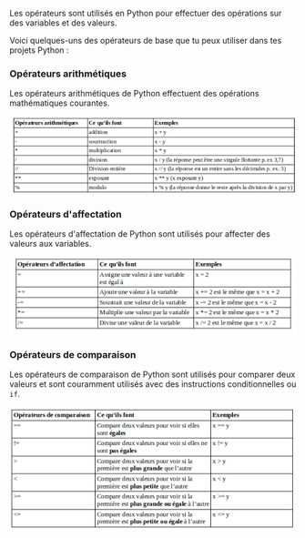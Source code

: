 Les opérateurs sont utilisés en Python pour effectuer des opérations sur des variables et des valeurs.

Voici quelques-uns des opérateurs de base que tu peux utiliser dans tes projets Python :

### Opérateurs arithmétiques

Les opérateurs arithmétiques de Python effectuent des opérations mathématiques courantes.

![Un tableau montrant les opérateurs arithmétiques suivants : + effectue l'addition ; - effectue la soustraction ; * effectue la multiplication; / effectue la division ; // effectue une division entière où la réponse est un nombre entier en supprimant les décimales ; ** effectue l'exponentiation ; % remplit la fonction modulo.](images/arithmetic_operators.png)

### Opérateurs d'affectation

Les opérateurs d'affectation de Python sont utilisés pour affecter des valeurs aux variables.

![Un tableau montrant les opérateurs d'affectation suivants : = affecte une valeur à laquelle une variable est égale ; += ajoute une valeur à la variable ; -= soustrait une valeur de la variable ; *= multiplie une valeur par la variable ; /= divise une valeur de la variable.](images/assignment_operators.png)

### Opérateurs de comparaison 

Les opérateurs de comparaison de Python sont utilisés pour comparer deux valeurs et sont couramment utilisés avec des instructions conditionnelles ou `if`.

![Un tableau montrant les opérateurs de comparaison suivants : == compare deux valeurs pour voir si elles sont égales ; != compare deux valeurs pour voir si elles ne sont pas égales ; < compare deux valeurs pour voir si l'une est inférieure à l'autre ; > compare deux valeurs pour voir si l'une est supérieure à l'autre ; >= compare deux valeurs pour voir si l'une est supérieure ou égale à une autre ; < = compare les valeurs pour voir si l'une est inférieure ou égale à une autre.](images/comparison_operators.png)